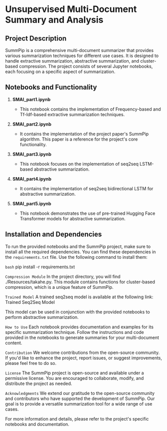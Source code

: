 #  Unsupervised Multi-Document Summary and Analysis

## Project Description

SummPip is a comprehensive multi-document summarizer that provides various summarization techniques for different use cases. It is designed to handle extractive summarization, abstractive summarization, and cluster-based compression. The project consists of several Jupyter notebooks, each focusing on a specific aspect of summarization.

## Notebooks and Functionality

1. **SMAI_part1.ipynb**
   - This notebook contains the implementation of Frequency-based and Tf-Idf-based extractive summarization techniques.

2. **SMAI_part2.ipynb**
   - It contains the implementation of the project paper's SummPip algorithm. This paper is a reference for the project's core functionality.

3. **SMAI_part3.ipynb**
   - This notebook focuses on the implementation of seq2seq LSTM-based abstractive summarization.

4. **SMAI_part4.ipynb**
   - It contains the implementation of seq2seq bidirectional LSTM for abstractive summarization.

5. **SMAI_part5.ipynb**
   - This notebook demonstrates the use of pre-trained Hugging Face Transformer models for abstractive summarization.

## Installation and Dependencies

To run the provided notebooks and the SummPip project, make sure to install all the required dependencies. You can find these dependencies in the `requirements.txt` file. Use the following command to install them:

```bash```
pip install -r requirements.txt

```Compression Module```
In the project directory, you will find ./Resources/takahe.py. This module contains functions for cluster-based compression, which is a unique feature of SummPip.

```Trained Model```
A trained seq2seq model is available at the following link:
Trained Seq2Seq Model

This model can be used in conjunction with the provided notebooks to perform abstractive summarization.

```How to Use```
Each notebook provides documentation and examples for its specific summarization technique. Follow the instructions and code provided in the notebooks to generate summaries for your multi-document content.

```Contribution```
We welcome contributions from the open-source community. If you'd like to enhance the project, report issues, or suggest improvements, please feel free to do so.

```License```
The SummPip project is open-source and available under a permissive license. You are encouraged to collaborate, modify, and distribute the project as needed.

```Acknowledgments```
We extend our gratitude to the open-source community and contributors who have supported the development of SummPip. Our goal is to provide a versatile summarization tool for a wide range of use cases.

For more information and details, please refer to the project's specific notebooks and documentation.
